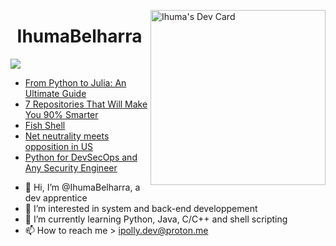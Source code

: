 <a href="https://app.daily.dev/Ihu_Ma"><img src="https://api.daily.dev/devcards/64e11fcca7f943a790e09e31b5c63948.png?r=kmk" width="280" alt="Ihuma's Dev Card" align="right" /></a>
<h1 align="center">IhumaBelharra</h1>

![](https://img.shields.io/badge/Code-Python-informational?style=flat&logo=python&logoColor=ffd343&color=ffd343)

<!-- daily.dev BOOKMARKS:START -->
- [From Python to Julia: An Ultimate Guide](https://app.daily.dev/posts/6a98DtOgr?utm_source=rss&utm_medium=bookmarks&utm_campaign=Z1XgSyCBkf0yjD80kbM80)
- [7 Repositories That Will Make You 90% Smarter](https://app.daily.dev/posts/NH0rO6ofF?utm_source=rss&utm_medium=bookmarks&utm_campaign=Z1XgSyCBkf0yjD80kbM80)
- [Fish Shell](https://app.daily.dev/posts/QbUVn9Uuh?utm_source=rss&utm_medium=bookmarks&utm_campaign=Z1XgSyCBkf0yjD80kbM80)
- [Net neutrality meets opposition in US](https://app.daily.dev/posts/DPXgIyVaT?utm_source=rss&utm_medium=bookmarks&utm_campaign=Z1XgSyCBkf0yjD80kbM80)
- [Python for DevSecOps and Any Security Engineer](https://app.daily.dev/posts/W7vxTAUHy?utm_source=rss&utm_medium=bookmarks&utm_campaign=Z1XgSyCBkf0yjD80kbM80)
<!-- daily.dev BOOKMARKS:END --> 

- 👋 Hi, I’m @IhumaBelharra, a dev apprentice 
- 👀 I’m interested in system and back-end developpement
- 🌱 I’m currently learning Python, Java, C/C++ and shell scripting
- 📫 How to reach me > ipolly.dev@proton.me


<!---
IhumaBelharra/IhumaBelharra is a ✨ special ✨ repository because its `README.md` (this file) appears on your GitHub profile.
You can click the Preview link to take a look at your changes.
--->
